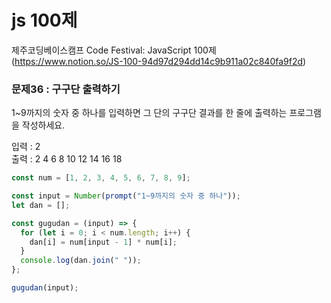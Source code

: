 # js 100제
제주코딩베이스캠프 Code Festival: JavaScript 100제  
(https://www.notion.so/JS-100-94d97d294dd14c9b911a02c840fa9f2d)

### 문제36 : 구구단 출력하기
1~9까지의 숫자 중 하나를 입력하면 그 단의 구구단 결과를 한 줄에 출력하는 프로그램을 작성하세요.


입력 : 2  
출력 : 2 4 6 8 10 12 14 16 18

```javascript
const num = [1, 2, 3, 4, 5, 6, 7, 8, 9];

const input = Number(prompt("1~9까지의 숫자 중 하나"));
let dan = [];

const gugudan = (input) => {
  for (let i = 0; i < num.length; i++) {
    dan[i] = num[input - 1] * num[i];
  }
  console.log(dan.join(" "));
};

gugudan(input);
```
